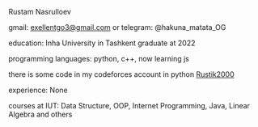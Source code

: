 Rustam Nasrulloev

gmail: exellentgo3@gmail.com or telegram: @hakuna_matata_OG

education: Inha University in Tashkent graduate at 2022

programming languages: python, c++, now learning js

there is some code in my codeforces account in python [Rustik2000](https://codeforces.com/submissions/Rustik2000)

experience: None

courses at IUT: Data Structure, OOP, Internet Programming, Java, Linear Algebra and others

